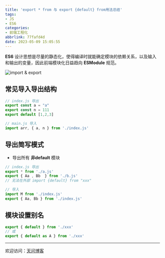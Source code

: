 ```yaml
---
title: 'export * from 与 export {default} from用法总结'
tags:
- JS
- ES6
categories:
- 前端工程化
abbrlink: 77fafd4d
date: 2023-05-09 15:05:55
---
```


**ES6** 设计思想是尽量的静态化，使得编译时就能确定模块的依赖关系，以及输入和输出的变量，因此前端模块化日益趋向 **ESModule** 规范。

![import & export](https://tiven.cn/static/img/img-esm-01-5N83Wj3wcsVhg-eyeRLQL.jpg)

[//]: # (<!-- more -->)

## 常见导入导出结构

```js
// index.js 导出
export const a = "a"
export const n = 111
export default [1,2,3]

// main.js 导入
import arr, { a, n } from './index.js'
```

## 导出简写模式

* 导出所有 **非default** 模块

```js
// index.js 导出
export * from './a.js'
export { Aa , Bb  } from './b.js'
// 无法在外部 import {default} from "xxx"

// 导入
import M from './index.js'
export { Aa, Bb } from './index.js'
```

## 模块设置别名

```js
export { default } from './xxx'
// 或
export { default as A } from './xxx'
```

---

欢迎访问：[天问博客](https://tiven.cn/p/77fafd4d/ "天问博客-专注于大前端技术")

